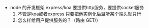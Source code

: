 - node 的开发框架 express/koa
    要提供http服务，要提供socket服务
    1. 不管是koa或者express 只要把他实例化后监听某个端头就只行
    2. 怎么样给用户提供服务的？（路由 GET/）